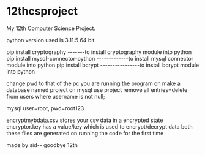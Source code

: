 # 12thcsproject
My 12th Computer Science Project.

python version used is 3.11.5 64 bit

pip install cryptography -------to install cryptography module into python
pip install mysql-connector-python  -------------to install mysql connector module into python
pip install bcrypt  ----------------to install bcrypt module into python

change pwd to that of the pc you are running the program on
make a database named project on mysql
use project
remove all entries=delete from users where username is not null;

mysql user=root, pwd=root123

encryptmybdata.csv stores your csv data in a encrypted state
encryptor.key has a value/key which is used to encrypt/decrypt data
both these files are generated on running the code for the first time

made by sid-- goodbye 12th 
